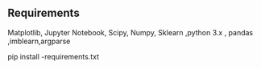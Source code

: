## Requirements

Matplotlib, Jupyter Notebook, Scipy, Numpy, Sklearn ,python 3.x , pandas ,imblearn,argparse


pip install -requirements.txt

